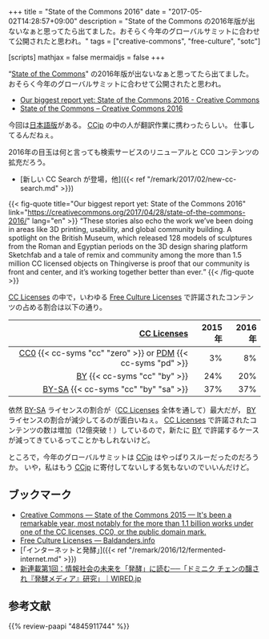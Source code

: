 +++
title = "State of the Commons 2016"
date = "2017-05-02T14:28:57+09:00"
description = "State of the Commons の2016年版が出ないなぁと思ってたら出てました。おそらく今年のグローバルサミットに合わせて公開されたと思われ。"
tags = ["creative-commons", "free-culture", "sotc"]

[scripts]
  mathjax = false
  mermaidjs = false
+++

“[State of the Commons]" の2016年版が出ないなぁと思ってたら出てました。
おそらく今年のグローバルサミットに合わせて公開されたと思われ。

- [Our biggest report yet: State of the Commons 2016 - Creative Commons](https://creativecommons.org/2017/04/28/state-of-the-commons-2016/)
- [State of the Commons – Creative Commons 2016](https://stateof.creativecommons.org/)

今回は[日本語版](https://stateof.creativecommons.org/?lang=ja)がある。
[CCjp] の中の人が翻訳作業に携わったらしい。
仕事してるんだねぇ。

2016年の目玉は何と言っても検索サービスのリニューアルと CC0 コンテンツの拡充だろう。

- [新しい CC Search が登場，他]({{< ref "/remark/2017/02/new-cc-search.md" >}})

{{< fig-quote title="Our biggest report yet: State of the Commons 2016" link="https://creativecommons.org/2017/04/28/state-of-the-commons-2016/" lang="en" >}}
<q>These stories also echo the work we’ve been doing in areas like 3D printing, usability, and global community building. A spotlight on the British Museum, which released 128 models of sculptures from the Roman and Egyptian periods on the 3D design sharing platform Sketchfab and a tale of remix and community among the more than 1.5 million CC licensed objects on Thingiverse is proof that our community is front and center, and it’s working together better than ever.</q>
{{< /fig-quote >}}

[CC Licenses] の中で，いわゆる [Free Culture Licenses] で許諾されたコンテンツの占める割合は以下の通り。

|                                                   [CC Licenses] | 2015年 | 2016年 |
| ---------------------------------------------------------------:| ------:| ------:|
| [CC0] {{< cc-syms "cc" "zero" >}} or [PDM] {{< cc-syms "pd" >}} |     3% |     8% |
|                                  [BY] {{< cc-syms "cc" "by" >}} |    24% |    20% |
|                          [BY-SA] {{< cc-syms "cc" "by" "sa" >}} |    37% |    37% |

依然 [BY-SA] ライセンスの割合が（[CC Licenses] 全体を通して）最大だが， [BY] ライセンスの割合が減少してるのが面白いねぇ。
[CC Licenses] で許諾されたコンテンツの数は増加（12億突破！）しているので，新たに [BY] で許諾するケースが減ってきているってことかもしれないけど。

ところで，今年のグローバルサミットは [CCjp] はやっぱりスルーだったのだろうか。
いや，私はもう [CCjp] に寄付してないしする気もないのでいいんだけど。

## ブックマーク

- [Creative Commons — State of the Commons 2015 — It's been a remarkable year, most notably for the more than 1.1 billion works under one of the CC licenses, CC0, or the public domain mark.](https://stateof.creativecommons.org/2015/)
- [Free Culture Licenses — Baldanders.info](https://baldanders.info/blog/000796/)
- [「インターネットと発酵」]({{< ref "/remark/2016/12/fermented-internet.md" >}})
- [新連載第1回：情報社会の未来を「発酵」に読む──「ドミニク チェンの醸され『発酵メディア』研究」｜WIRED.jp](http://wired.jp/series/ferment-media-research/01_microbes/)

[State of the Commons]: https://stateof.creativecommons.org/
[CC Licenses]: https://creativecommons.org/licenses/ "ライセンスについて - Creative Commons"
[Free Culture Licenses]: https://creativecommons.org/share-your-work/public-domain/freeworks/ "Understanding Free Cultural Works - Creative Commons"
[CC0]: https://creativecommons.org/publicdomain/zero/1.0/ "Creative Commons — CC0 1.0 Universal"
[PDM]: https://creativecommons.org/publicdomain/mark/1.0/ "Creative Commons — Public Domain Mark 1.0"
[BY]: https://creativecommons.org/licenses/by/4.0/ "Creative Commons — Attribution 4.0 International — CC BY 4.0"
[BY-SA]: https://creativecommons.org/licenses/by-sa/4.0/ "Creative Commons — Attribution-ShareAlike 4.0 International — CC BY-SA 4.0"
[CCjp]: https://creativecommons.jp/ "クリエイティブ・コモンズ・ジャパン"

## 参考文献

{{% review-paapi "4845911744" %}} <!-- フリーカルチャーをつくるためのガイドブック -->
